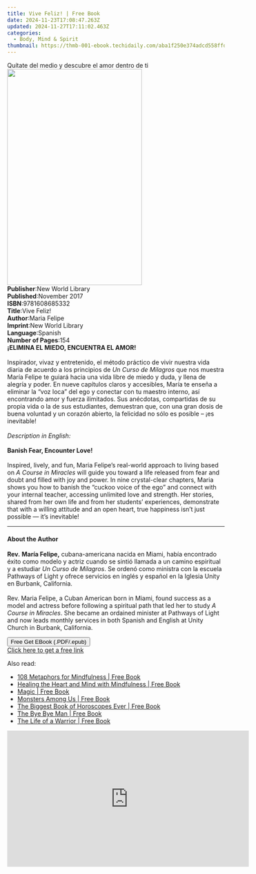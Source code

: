 ```yaml
---
title: Vive Feliz! | Free Book
date: 2024-11-23T17:08:47.263Z
updated: 2024-11-27T17:11:02.463Z
categories:
  - Body, Mind & Spirit
thumbnail: https://thmb-001-ebook.techidaily.com/aba1f250e374adcd558ffd8cd826f924bef425fcc26ca2900e9252f008c5f98a.jpg
---
```

<main id="book-container">
  <div class="flex flex-col">
    <div class="book-brief flex-1 py-6 px-4 sm:p-6 md:py-10 md:px-8">
      <!-- brief-->
      <div class="book-brief-main">
        Quítate del medio y descubre el amor dentro de ti
      </div>
    </div>
    <div
      class="book-meta-info flex-1 grid gap-4 col-start-1 col-end-3 row-start-1 sm:mb-6 sm:grid-cols-4 lg:gap-6 lg:col-start-2 lg:row-end-6 lg:row-span-6 lg:mb-0"
    >
      <div
        class="book-meta-info-left place-content-center mt-4 p-4 text-sm leading-6 col-start-2 col-span-2 dark:text-slate-400"
      >
        <img
          class="w-full h-500 object-cover rounded-lg sm:h-255 sm:col-span-2 lg:col-span-full"
          src="https://img-001-ebook.techidaily.com/3f91893a2a317599ea33ab61790567f6fed0d4b6e33a5919c430c7f56aafc166.jpg"
          alt=""
          width="312"
          height="500"
        />
      </div>
      <div
        class="book-meta-info-right mt-2 col-start-1 row-start-2 col-span-3 self-center"
      >
        <!-- meta data  -->
        <div class="flex flex-col px-4 md:px-8">
          <div class="flex-1">
            <strong>Publisher</strong>:<span class="px-2"
              >New World Library</span
            >
          </div>
          <div class="flex-1">
            <strong>Published</strong>:<span class="px-2">November 2017</span>
          </div>
          <div class="flex-1">
            <strong>ISBN</strong>:<span class="px-2">9781608685332</span>
          </div>
          <div class="flex-1">
            <strong>Title</strong>:<span class="px-2">Vive Feliz!</span>
          </div>
          <div class="flex-1">
            <strong>Author</strong>:<span class="px-2">Maria Felipe</span>
          </div>
          <div class="flex-1">
            <strong>Imprint</strong>:<span class="px-2">New World Library</span>
          </div>
          <div class="flex-1">
            <strong>Language</strong>:<span class="px-2">Spanish</span>
          </div>
          <div class="flex-1">
            <strong>Number of Pages</strong>:<span class="px-2">154</span>
          </div>
        </div>
      </div>
    </div>
    <div class="book-description flex-1 py-6 px-4 sm:p-6 md:py-10 md:px-8">
      <div class="book-description-main">
        <div accordion-content="" id="description">
          <b>¡ELIMINA EL MIEDO, ENCUENTRA EL AMOR!<br /></b><br />Inspirador,
          vivaz y entretenido, el método práctico de vivir nuestra vida diaria
          de acuerdo a los principios de <i>Un Curso de Milagros</i> que nos
          muestra María Felipe te guiará hacia una vida libre de miedo y duda, y
          llena de alegría y poder. En nueve capítulos claros y accesibles,
          María te enseña a eliminar la “voz loca” del ego y conectar con tu
          maestro interno, así encontrando amor y fuerza ilimitados. Sus
          anécdotas, compartidas de su propia vida o la de sus estudiantes,
          demuestran que, con una gran dosis de buena voluntad y un corazón
          abierto, la felicidad no sólo es posible – ¡es inevitable!<br /><b
            ><br /></b
          ><i>Description in English:</i><br /><br /><b
            >Banish Fear, Encounter Love!<br /><br /></b
          >Inspired, lively, and fun, Maria Felipe’s real-world approach to
          living based on <i>A Course in Miracles</i> will guide you toward a
          life released from fear and doubt and filled with joy and power. In
          nine crystal-clear chapters, Maria shows you how to banish the “cuckoo
          voice of the ego” and connect with your internal teacher, accessing
          unlimited love and strength. Her stories, shared from her own life and
          from her students’ experiences, demonstrate that with a willing
          attitude and an open heart, true happiness isn’t just possible — it’s
          inevitable!
        </div>
        <div class="accordion-fader"></div>
      </div>
    </div>
    <div class="book-excerpts flex-1 py-6 px-4 sm:p-6 md:py-10 md:px-8">
      <!-- excerpts-->
      <div class="book-excerpts-main">
        <hr />
        <h4 class="placeholder placeholder-heading">
          <span>About the Author</span>
        </h4>
        <p>
          <b>Rev.</b> <b>María Felipe,</b> cubana-americana nacida en Miami,
          había encontrado éxito como modelo y actriz cuando se sintió llamada a
          un camino espiritual y a estudiar <i>Un Curso de Milagros</i>. Se
          ordenó como ministra con la escuela Pathways of Light y ofrece
          servicios en inglés y español en la Iglesia Unity en Burbank,
          California.<br /><br />Rev. Maria Felipe, a Cuban American born in
          Miami, found success as a model and actress before following a
          spiritual path that led her to study <i>A Course in Miracles</i>. She
          became an ordained minister at Pathways of Light and now leads monthly
          services in both Spanish and English at Unity Church in Burbank,
          California.
        </p>
      </div>
    </div>
    <div
      class="book-about-author flex-1 py-6 px-4 sm:p-6 md:py-10 md:px-8"
    ></div>
    <div class="book-free-get flex-1 py-6 px-4 sm:p-6 md:py-10 md:px-8">
      <button
        id="btn-free-get"
        class="bg-blue-500 hover:bg-blue-700 text-white font-bold py-2 px-4 rounded"
      >
        Free Get EBook (.PDF/.epub)
      </button>
      <div id="countdown-display" class="px-2 text-lg mt-2"></div>
      <a
        id="free-link"
        class="hidden bg-blue-500 hover:bg-blue-700 text-white font-bold py-2 px-4 rounded"
        href="https://www.ebooks.com/en-us/book/95899121/vive-feliz/maria-felipe/"
        target="_blank"
        >Click here to get a free link</a
      >
    </div>
    <script>
      let countdownTime = 0;
      let countdownInterval = null;
      document
        .getElementById('btn-free-get')
        .addEventListener('click', startCountdown);
      function startCountdown() {
        countdownTime = new Date().getTime() + 60000 * 3;
        countdownInterval = setInterval(updateCountdown, 1000);
        document.getElementById('btn-free-get').disabled = true;
        document
          .getElementById('btn-free-get')
          .classList.add('bg-gray-500', 'cursor-not-allowed');
      }
      function updateCountdown() {
        let currentTime = new Date().getTime();
        let timeLeft = countdownTime - currentTime;
        let secondsLeft = Math.floor(timeLeft / 1000);
        document.getElementById('countdown-display').innerHTML =
          `Remaining time: ${secondsLeft} seconds.`;
        if (secondsLeft <= 0) {
          clearInterval(countdownInterval);
          document.getElementById('btn-free-get').classList.add('hidden');
          document.getElementById('free-link').classList.remove('hidden');
          document.getElementById('countdown-display').innerHTML = '';
        }
      }
    </script>
  </div>
</main>

<ins class="adsbygoogle"
      style="display:block"
      data-ad-client="ca-pub-7571918770474297"
      data-ad-slot="8358498916"
      data-ad-format="auto"
      data-full-width-responsive="true"></ins>
    

<span class="atpl-alsoreadstyle">Also read:</span>
<div><ul>
<li><a href="https://novels-ebooks.techidaily.com/2518562-9781614293996-108-metaphors-for-mindfulness/"><u>108 Metaphors for Mindfulness | Free Book</u></a></li>
<li><a href="https://novels-ebooks.techidaily.com/2520359-9781317505402-healing-the-heart-and-mind-with-mindfulness/"><u>Healing the Heart and Mind with Mindfulness | Free Book</u></a></li>
<li><a href="https://novels-ebooks.techidaily.com/2512717-9781881098386-magic/"><u>Magic | Free Book</u></a></li>
<li><a href="https://novels-ebooks.techidaily.com/2520861-9781101992425-monsters-among-us/"><u>Monsters Among Us | Free Book</u></a></li>
<li><a href="https://novels-ebooks.techidaily.com/2518583-9781624143007-the-biggest-book-of-horoscopes-ever/"><u>The Biggest Book of Horoscopes Ever | Free Book</u></a></li>
<li><a href="https://novels-ebooks.techidaily.com/2520979-9781101993361-the-bye-bye-man/"><u>The Bye Bye Man | Free Book</u></a></li>
<li><a href="https://novels-ebooks.techidaily.com/2519327--the-life-of-a-warrior/"><u>The Life of a Warrior | Free Book</u></a></li>
</ul></div>

<!-- affiliate ads begin -->
<iframe width="560" height="315" src="https://www.youtube.com/embed/Q_69vX9wnRE?si=FtLxkpRhPORqcMeE&autoplay=1" title="YouTube video player" frameborder="0" allow="accelerometer; autoplay; clipboard-write; encrypted-media; gyroscope; picture-in-picture; web-share" referrerpolicy="strict-origin-when-cross-origin" allowfullscreen></iframe>
<!-- affiliate ads end -->

